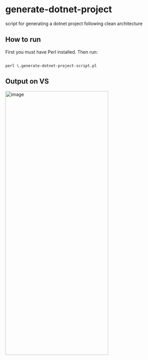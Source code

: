 # generate-dotnet-project
<p>script for generating a dotnet project following clean architecture</p>

## How to run
First you must have Perl installed.
Then run:
<pre><code>
perl \.generate-dotnet-project-script.pl
</code></pre>

## Output on VS
<img width="322" height="827" alt="image" src="https://github.com/user-attachments/assets/867b59b8-e28b-4f1b-8f52-cf5d8be8c826" />
